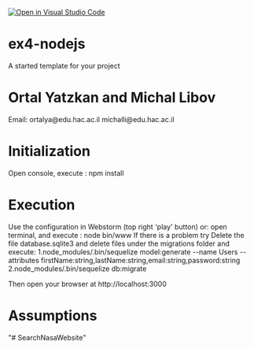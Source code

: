 [![Open in Visual Studio Code](https://classroom.github.com/assets/open-in-vscode-f059dc9a6f8d3a56e377f745f24479a46679e63a5d9fe6f495e02850cd0d8118.svg)](https://classroom.github.com/online_ide?assignment_repo_id=6583353&assignment_repo_type=AssignmentRepo)
# ex4-nodejs
A started template for your project

<h1>Ortal Yatzkan and Michal Libov</h1>
<p>Email:   ortalya@edu.hac.ac.il
            michalli@edu.hac.ac.il</p>

<h1>Initialization</h1>
<p>
Open console, execute : npm install
</p>
<h1>Execution</h1>
<p>Use the configuration in Webstorm (top right 'play' button) or: open terminal,
and execute : node bin/www
If there is a problem try Delete the file database.sqlite3 and delete files under the migrations folder and execute: 
1.node_modules/.bin/sequelize model:generate --name Users --attributes firstName:string,lastName:string,email:string,password:string
2.node_modules/.bin/sequelize db:migrate

</p>
<p>
Then open your browser at http://localhost:3000
</p>
<h1>Assumptions</h1>
<p>
  
</p>
"# SearchNasaWebsite" 

